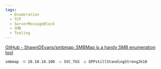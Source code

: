 ```yaml
---
tags:
  - Enumeration
  - TCP
  - ServerMessageBlock
  - SMB
  - Tooling
---
```


[GitHub - ShawnDEvans/smbmap: SMBMap is a handy SMB enumeration tool](https://github.com/ShawnDEvans/smbmap)

```bash
smbmap -H 10.10.10.100 -u SVC_TGS -p GPPstillStandingStrong2k18
```